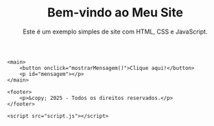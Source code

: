 # <!DOCTYPE html>
<html lang="pt">
<head>
    <meta charset="UTF-8">
    <meta name="viewport" content="width=device-width, initial-scale=1.0">
    <title>Meu Primeiro Site</title>
    <link rel="stylesheet" href="style.css">
</head>
<body>
    <header>
        <h1>Bem-vindo ao Meu Site</h1>
        <p>Este é um exemplo simples de site com HTML, CSS e JavaScript.</p>
    </header>

    <main>
        <button onclick="mostrarMensagem()">Clique aqui!</button>
        <p id="mensagem"></p>
    </main>

    <footer>
        <p>&copy; 2025 - Todos os direitos reservados.</p>
    </footer>

    <script src="script.js"></script>
</body>
</html
